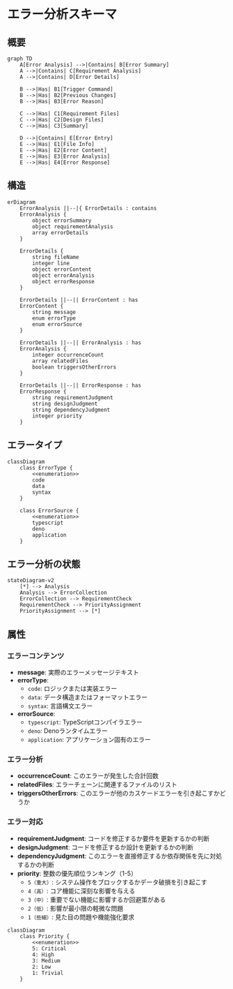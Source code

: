 # エラー分析スキーマ

## 概要

```mermaid
graph TD
    A[Error Analysis] -->|Contains| B[Error Summary]
    A -->|Contains| C[Requirement Analysis]
    A -->|Contains| D[Error Details]
    
    B -->|Has| B1[Trigger Command]
    B -->|Has| B2[Previous Changes]
    B -->|Has| B3[Error Reason]
    
    C -->|Has| C1[Requirement Files]
    C -->|Has| C2[Design Files]
    C -->|Has| C3[Summary]
    
    D -->|Contains| E[Error Entry]
    E -->|Has| E1[File Info]
    E -->|Has| E2[Error Content]
    E -->|Has| E3[Error Analysis]
    E -->|Has| E4[Error Response]
```

## 構造

```mermaid
erDiagram
    ErrorAnalysis ||--|{ ErrorDetails : contains
    ErrorAnalysis {
        object errorSummary
        object requirementAnalysis
        array errorDetails
    }
    
    ErrorDetails {
        string fileName
        integer line
        object errorContent
        object errorAnalysis
        object errorResponse
    }
    
    ErrorDetails ||--|| ErrorContent : has
    ErrorContent {
        string message
        enum errorType
        enum errorSource
    }
    
    ErrorDetails ||--|| ErrorAnalysis : has
    ErrorAnalysis {
        integer occurrenceCount
        array relatedFiles
        boolean triggersOtherErrors
    }
    
    ErrorDetails ||--|| ErrorResponse : has
    ErrorResponse {
        string requirementJudgment
        string designJudgment
        string dependencyJudgment
        integer priority
    }
```

## エラータイプ

```mermaid
classDiagram
    class ErrorType {
        <<enumeration>>
        code
        data
        syntax
    }
    
    class ErrorSource {
        <<enumeration>>
        typescript
        deno
        application
    }
```

## エラー分析の状態

```mermaid
stateDiagram-v2
    [*] --> Analysis
    Analysis --> ErrorCollection
    ErrorCollection --> RequirementCheck
    RequirementCheck --> PriorityAssignment
    PriorityAssignment --> [*]
```

## 属性

### エラーコンテンツ
- **message**: 実際のエラーメッセージテキスト
- **errorType**: 
  - `code`: ロジックまたは実装エラー
  - `data`: データ構造またはフォーマットエラー
  - `syntax`: 言語構文エラー
- **errorSource**:
  - `typescript`: TypeScriptコンパイラエラー
  - `deno`: Denoランタイムエラー
  - `application`: アプリケーション固有のエラー

### エラー分析
- **occurrenceCount**: このエラーが発生した合計回数
- **relatedFiles**: エラーチェーンに関連するファイルのリスト
- **triggersOtherErrors**: このエラーが他のカスケードエラーを引き起こすかどうか

### エラー対応
- **requirementJudgment**: コードを修正するか要件を更新するかの判断
- **designJudgment**: コードを修正するか設計を更新するかの判断
- **dependencyJudgment**: このエラーを直接修正するか依存関係を先に対処するかの判断
- **priority**: 整数の優先順位ランキング（1-5）
  - `5（重大）`: システム操作をブロックするかデータ破損を引き起こす
  - `4（高）`: コア機能に深刻な影響を与える
  - `3（中）`: 重要でない機能に影響するか回避策がある
  - `2（低）`: 影響が最小限の軽微な問題
  - `1（些細）`: 見た目の問題や機能強化要求

```mermaid
classDiagram
    class Priority {
        <<enumeration>>
        5: Critical
        4: High
        3: Medium
        2: Low
        1: Trivial
    }
``` 